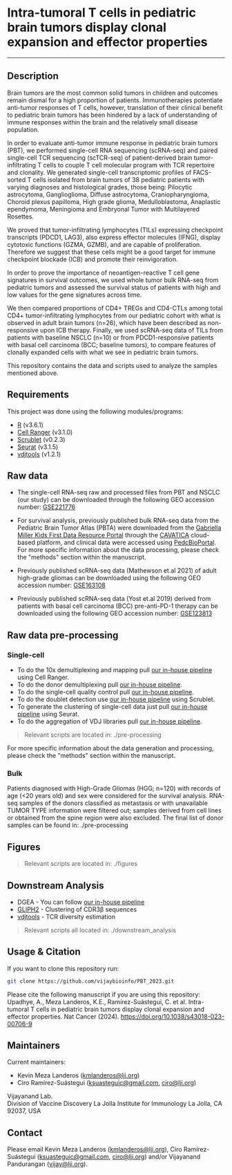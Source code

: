 # Intra-tumoral T cells in pediatric brain tumors display clonal expansion and effector properties
------------

Description
------------

Brain tumors are the most common solid tumors in children and outcomes remain dismal for a high proportion of patients. Immunotherapies potentiate anti-tumor responses of T cells, however, translation of their clinical benefit to pediatric brain tumors has been hindered by a lack of understanding of immune responses within the brain and the relatively small disease population.   

In order to evaluate anti-tumor immune response in pediatric brain tumors (PBT), we performed single-cell RNA sequencing (scRNA-seq) and paired single-cell TCR sequencing (scTCR-seq) of patient-derived brain tumor-infiltrating T cells to couple T cell molecular program with TCR repertoire and clonality. We generated single-cell transcriptomic profiles of FACS-sorted T cells isolated from brain tumors of 38 pediatric patients with varying diagnoses and histological grades, those being: Pilocytic astrocytoma, Ganglioglioma, Diffuse astrocytoma, Craniopharyngioma, Choroid plexus papilloma, High grade glioma, Medulloblastoma, Anaplastic ependymoma, Meningioma and Embryonal Tumor with Multilayered Rosettes.

We proved that tumor-infiltrating lymphocytes (TILs) expressing checkpoint transcripts (PDCD1, LAG3), also express effector molecules (IFNG), display cytotoxic functions (GZMA, GZMB), and are capable of proliferation. Therefore we suggest that these cells might be a good target for immune checkpoint blockade (ICB) and promote their reinvigoration.

In order to prove the importance of neoantigen-reactive T cell gene signatures in survival outcomes, we used whole tumor bulk RNA-seq from pediatric tumors and assessed the survival status of patients with high and low values for the gene signatures across time.

We then compared proportions of CD4+ TREGs and CD4-CTLs among total CD4+ tumor-infiltrating lymphocytes from our pediatric cohort with what is observed in adult brain tumors (n=26), which have been described as non-responsive upon ICB therapy. Finally, we used scRNA-seq data of TILs from patients with baseline NSCLC (n=10) or from PDCD1-responsive patients with basal cell carcinoma (BCC; baseline tumors), to compare features of clonally expanded cells with what we see in pediatric brain tumors.

This repository contains the data and scripts used to analyze the samples mentioned above.

Requirements
------------

This project was done using the following modules/programs:

* [R](https://cran.r-project.org/) (v3.6.1)
* [Cell Ranger](https://support.10xgenomics.com/single-cell-gene-expression/software/pipelines/latest/what-is-cell-ranger) (v3.1.0)
* [Scrublet](https://github.com/swolock/scrublet/blob/master/README.md) (v0.2.3)
* [Seurat](https://satijalab.org/seurat) (v3.1.5)
* [vdjtools](https://vdjtools-doc.readthedocs.io/en/master/) (v1.2.1)

Raw data
------------
* The single-cell RNA-seq raw and processed files from PBT and NSCLC (our study) can be downloaded through the following GEO accession number: [GSE221776](https://www.ncbi.nlm.nih.gov/geo/query/acc.cgi?acc=GSE221776) 

* For survival analysis, previously published bulk RNA-seq data from the Pediatric Brain Tumor Atlas (PBTA) were downloaded from the [Gabriella Miller Kids First Data Resource Portal](https://portal.kidsfirstdrc.org/login) through the [CAVATICA](https://www.cavatica.org/) cloud-based platform, and clinical data were accessed using [PedcBioPortal](https://pedcbioportal.kidsfirstdrc.org/). For more specific information about the data processing, please check the "methods" section within the manuscript.  

*  Previously published scRNA-seq data (Mathewson et.al 2021) of adult high-grade gliomas can be downloaded using the following GEO accession number: [GSE163108](https://www.ncbi.nlm.nih.gov/geo/query/acc.cgi?acc=GSE163108)

* Previously published scRNA-seq data (Yost et.al 2019) derived from patients with basal cell carcinoma (BCC) pre-anti-PD-1 therapy can be downloaded using the following GEO accession number: [GSE123813](https://www.ncbi.nlm.nih.gov/geo/query/acc.cgi?acc=GSE123813)


Raw data pre-processing  
------------

### Single-cell
* To do the 10x demultiplexing and mapping pull [our in-house pipeline](https://github.com/vijaybioinfo/cellranger_wrappeR) using Cell Ranger.
* To do the donor demultiplexing pull [our in-house pipeline](https://github.com/vijaybioinfo/ab_capture).
* To do the single-cell quality control pull [our in-house pipeline](https://github.com/vijaybioinfo/quality_control).
* To do the doublet detection use [our in-house pipeline](https://github.com/vijaybioinfo/doublet_detection) using Scrublet. 
* To generate the clustering of single-cell data just pull [our in-house pipeline](https://github.com/vijaybioinfo/clustering) using Seurat.
* To do the aggregation of VDJ libraries pull [our in-house pipeline](https://github.com/vijaybioinfo/VDJ_aggr).  

> Relevant scripts are located in: ./pre-processing  

For more specific information about the data generation and processing, please check the "methods" section within the manuscript.  

### Bulk   
Patients diagnosed with High-Grade Gliomas (HGG; n=120) with records of age (<20 years old) and sex were considered for the survival analysis. RNA-seq samples of the donors classified as metastasis or with unavailable TUMOR TYPE information were filtered out; samples derived from cell lines or obtained from the spine region were also excluded. The final list of donor samples can be found in: ./pre-processing 


Figures
------------
> Relevant scripts are located in: ./figures


Downstream Analysis
------------
* DGEA - You can follow [our in-house pipeline](https://github.com/vijaybioinfo/dgea)
* [GLIPH2](http://50.255.35.37:8080/) - Clustering of CDR3β sequences
* [vdjtools](https://vdjtools-doc.readthedocs.io/en/master/) - TCR diversity estimation
> Relevant scripts all located in: ./downstream_analysis


Usage & Citation
--------------

If you want to clone this repository run:
```bash
git clone https://github.com/vijaybioinfo/PBT_2023.git
```
Please cite the following manuscript if you are using this repository:  
Upadhye, A., Meza Landeros, K.E., Ramírez-Suástegui, C. et al. Intra-tumoral T cells in pediatric brain tumors display clonal expansion and effector properties. Nat Cancer (2024). https://doi.org/10.1038/s43018-023-00706-9

Maintainers
-----------

Current maintainers:
* Kevin Meza Landeros (kmlanderos@lji.org) 
* Ciro Ramírez-Suástegui (ksuasteguic@gmail.com, ciro@lji.org)

Vijayanand Lab.  
Division of Vaccine Discovery La Jolla Institute for Immunology La Jolla, CA 92037, USA


Contact
-----------
Please email Kevin Meza Landeros (kmlanderos@lji.org), Ciro Ramírez-Suástegui (ksuasteguic@gmail.com, ciro@lji.org) and/or Vijayanand Pandurangan (vijay@lji.org).
